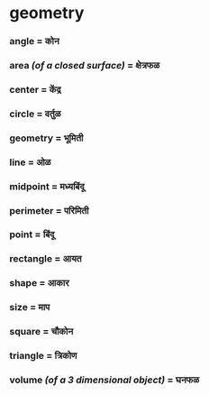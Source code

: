 # geometry

### angle = कोन

### area *(of a closed surface)* = क्षेत्रफळ

### center = केंद्र

### circle = वर्तुळ

### geometry = भूमिती

### line = ओळ

### midpoint = मध्यबिंदू

### perimeter = परिमिती

### point = बिंदू

### rectangle = आयत

### shape = आकार

### size = माप

### square = चौकोन

### triangle = त्रिकोण

### volume *(of a 3 dimensional object)* = घनफळ

